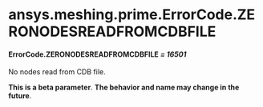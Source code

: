 # ansys.meshing.prime.ErrorCode.ZERONODESREADFROMCDBFILE



#### ErrorCode.ZERONODESREADFROMCDBFILE *= 16501*

No nodes read from CDB file.

**This is a beta parameter**. **The behavior and name may change in the future**.

<!-- !! processed by numpydoc !! -->
